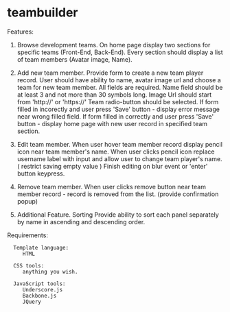 teambuilder
===========
Features:
 1. Browse development teams.
   On home page display two sections for specific teams (Front-End, Back-End).
   Every section should display a list of team members (Avatar image, Name).
  
 2. Add new team member.
   Provide form to create a new team player record.
   User should have ability to name, avatar image url and choose a team for new team member.
   All fields are required. Name field should  be at least 3 and not more than 30 symbols long.
   Image Url should start from 'http://' or 'https://'
   Team radio-button should be selected.
   If form filled in incorectly and user press 'Save' button - display error message near wrong filled field.
   If form filled in correctly and user press 'Save' button - display home page with new user record in specified team section.
   
 3. Edit team member.
   When user hover team member record display pencil icon near team member's name.
   When user clicks pencil icon replace username label with input and allow user to change team player's name. ( restrict saving empty value )
   Finish editing on blur event or 'enter' button keypress.

 4. Remove team member.
   When user clicks remove button near team member record - record is removed from the list. (provide confirmation popup)
       
 5. Additional Feature. Sorting
   Provide ability to sort each panel separately by name in ascending and descending order.

Requirements:

      Template language:
         HTML
         
      CSS tools:
         anything you wish.
         
      JavaScript tools:
         Underscore.js
         Backbone.js
         JQuery
